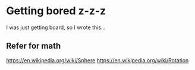 # Getting bored z-z-z

I was just getting board, so I wrote this...

## Refer for math
https://en.wikipedia.org/wiki/Sphere
https://en.wikipedia.org/wiki/Rotation
